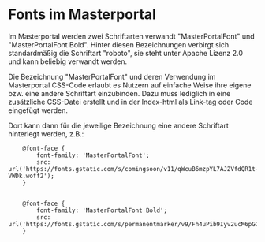 # Fonts im Masterportal #

Im Masterportal werden zwei Schriftarten verwandt "MasterPortalFont" und "MasterPortalFont Bold". Hinter diesen Bezeichnungen verbirgt sich standardmäßig die Schriftart "roboto", sie steht unter Apache Lizenz 2.0 und kann beliebig verwandt werden.

Die Bezeichnung "MasterPortalFont" und deren Verwendung im Masterportal CSS-Code erlaubt es Nutzern auf einfache Weise ihre eigene bzw. eine andere Schriftart einzubinden. Dazu muss lediglich in eine zusätzliche CSS-Datei erstellt und in der Index-html als Link-tag oder Code eingefügt werden.

Dort kann dann für die jeweilige Bezeichnung eine andere Schriftart hinterlegt werden, z.B.:

```
    @font-face {
        font-family: 'MasterPortalFont';
        src: url('https://fonts.gstatic.com/s/comingsoon/v11/qWcuB6mzpYL7AJ2VfdQR1t-VWDk.woff2');
    }


    @font-face {
        font-family: 'MasterPortalFont Bold';
        src: url('https://fonts.gstatic.com/s/permanentmarker/v9/Fh4uPib9Iyv2ucM6pGQMWimMp004La2Cfw.woff2');
    }

```
